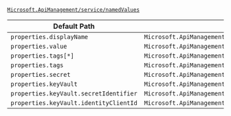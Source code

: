 [`Microsoft.ApiManagement/service/namedValues`](https://docs.microsoft.com/en-us/azure/templates/microsoft.apimanagement/service/namedvalues)

| Default Path | Alias |
|---|---|
| `properties.displayName` | `Microsoft.ApiManagement/service/namedValues/displayName` |
| `properties.value` | `Microsoft.ApiManagement/service/namedValues/value` |
| `properties.tags[*]` | `Microsoft.ApiManagement/service/namedValues/tags[*]` |
| `properties.tags` | `Microsoft.ApiManagement/service/namedValues/tags` |
| `properties.secret` | `Microsoft.ApiManagement/service/namedValues/secret` |
| `properties.keyVault` | `Microsoft.ApiManagement/service/namedValues/keyVault` |
| `properties.keyVault.secretIdentifier` | `Microsoft.ApiManagement/service/namedValues/keyVault.secretIdentifier` |
| `properties.keyVault.identityClientId` | `Microsoft.ApiManagement/service/namedValues/keyVault.identityClientId` |

